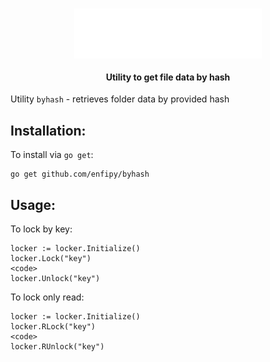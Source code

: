 <h1 align="center">
  <img src="./logo.svg" width="300"/>
  <p align="center" style="font-size: 0.5em">Utility to get file data by hash</p>
</h1>

Utility `byhash` - retrieves folder data by provided hash

## Installation:

To install via `go get`:

```
go get github.com/enfipy/byhash
```

## Usage:

To lock by key:

```
locker := locker.Initialize()
locker.Lock("key")
<code>
locker.Unlock("key")
```

To lock only read:

```
locker := locker.Initialize()
locker.RLock("key")
<code>
locker.RUnlock("key")
```
